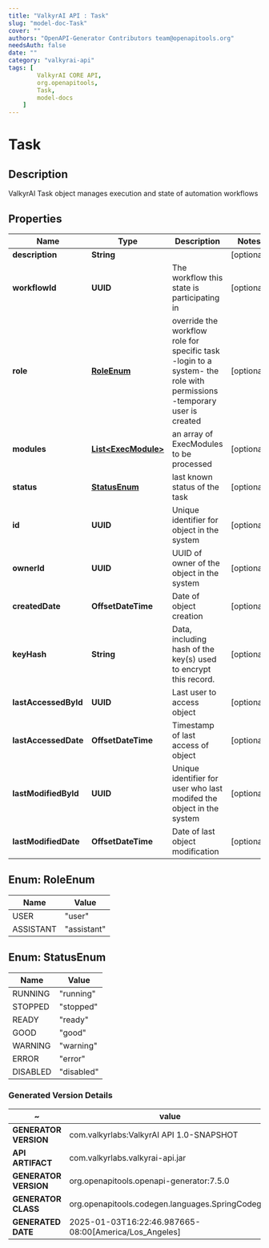 ```yaml
---
title: "ValkyrAI API : Task"
slug: "model-doc-Task"
cover: ""
authors: "OpenAPI-Generator Contributors team@openapitools.org"
needsAuth: false
date: ""
category: "valkyrai-api"
tags: [
        ValkyrAI CORE API,
        org.openapitools,
        Task,
        model-docs
    ]
---
```


# Task


## Description
ValkyrAI Task object manages execution and state of automation workflows

## Properties

| Name | Type | Description | Notes |
|------------ | ------------- | ------------- | -------------|
|**description** | **String** |  |  [optional] |
|**workflowId** | **UUID** | The workflow this state is participating in |  [optional] |
|**role** | [**RoleEnum**](#RoleEnum) | override the workflow role for specific task -login to a system- the role with permissions -temporary user is created |  [optional] |
|**modules** | [**List&lt;ExecModule&gt;**](ExecModule.md) | an array of ExecModules to be processed |  [optional] |
|**status** | [**StatusEnum**](#StatusEnum) | last known status of the task |  [optional] |
|**id** | **UUID** | Unique identifier for object in the system |  [optional] |
|**ownerId** | **UUID** | UUID of owner of the object in the system |  [optional] |
|**createdDate** | **OffsetDateTime** | Date of object creation |  [optional] |
|**keyHash** | **String** | Data, including hash of the key(s) used to encrypt this record. |  [optional] |
|**lastAccessedById** | **UUID** | Last user to access object |  [optional] |
|**lastAccessedDate** | **OffsetDateTime** | Timestamp of last access of object |  [optional] |
|**lastModifiedById** | **UUID** | Unique identifier for user who last modifed the object in the system |  [optional] |
|**lastModifiedDate** | **OffsetDateTime** | Date of last object modification |  [optional] |



## Enum: RoleEnum

| Name | Value |
|---- | -----|
| USER | &quot;user&quot; |
| ASSISTANT | &quot;assistant&quot; |



## Enum: StatusEnum

| Name | Value |
|---- | -----|
| RUNNING | &quot;running&quot; |
| STOPPED | &quot;stopped&quot; |
| READY | &quot;ready&quot; |
| GOOD | &quot;good&quot; |
| WARNING | &quot;warning&quot; |
| ERROR | &quot;error&quot; |
| DISABLED | &quot;disabled&quot; |


### Generated Version Details

~ | value
------------- | -------------
**GENERATOR VERSION** | com.valkyrlabs:ValkyrAI API 1.0-SNAPSHOT
**API ARTIFACT** | com.valkyrlabs.valkyrai-api.jar
**GENERATOR VERSION** | org.openapitools.openapi-generator:7.5.0
**GENERATOR CLASS** | org.openapitools.codegen.languages.SpringCodegen
**GENERATED DATE** | 2025-01-03T16:22:46.987665-08:00[America/Los_Angeles]
